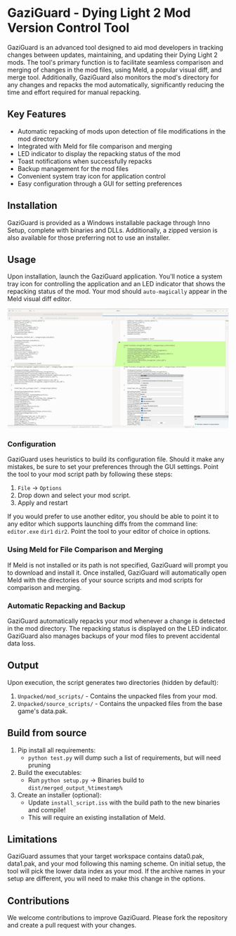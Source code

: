# GaziGuard - Dying Light 2 Mod Version Control Tool

GaziGuard is an advanced tool designed to aid mod developers in tracking changes between updates, maintaining, and updating their Dying Light 2 mods. The tool's primary function is to facilitate seamless comparison and merging of changes in the mod files, using Meld, a popular visual diff, and merge tool. Additionally, GaziGuard also monitors the mod's directory for any changes and repacks the mod automatically, significantly reducing the time and effort required for manual repacking.

## Key Features
- Automatic repacking of mods upon detection of file modifications in the mod directory
- Integrated with Meld for file comparison and merging
- LED indicator to display the repacking status of the mod
- Toast notifications when successfully repacks
- Backup management for the mod files
- Convenient system tray icon for application control
- Easy configuration through a GUI for setting preferences

## Installation
GaziGuard is provided as a Windows installable package through Inno Setup, complete with binaries and DLLs. Additionally, a zipped version is also available for those preferring not to use an installer.

## Usage
Upon installation, launch the GaziGuard application. You'll notice a system tray icon for controlling the application and an LED indicator that shows the repacking status of the mod. Your mod should `auto-magically` appear in the Meld visual diff editor.

![GaziGuard UI Sample](https://github.com/dwunger/gazi-guard/blob/main/UI_sample.jpg?raw=true)

### Configuration
GaziGuard uses heuristics to build its configuration file. Should it make any mistakes, be sure to set your preferences through the GUI settings. Point the tool to your mod script path by following these steps:

1. `File` → `Options`
2. Drop down and select your mod script.
3. Apply and restart

If you would prefer to use another editor, you should be able to point it to any editor which supports launching diffs from the command line: `editor.exe` `dir1` `dir2`. Point the tool to your editor of choice in options.

### Using Meld for File Comparison and Merging
If Meld is not installed or its path is not specified, GaziGuard will prompt you to download and install it. Once installed, GaziGuard will automatically open Meld with the directories of your source scripts and mod scripts for comparison and merging.

### Automatic Repacking and Backup
GaziGuard automatically repacks your mod whenever a change is detected in the mod directory. The repacking status is displayed on the LED indicator. GaziGuard also manages backups of your mod files to prevent accidental data loss.

## Output

Upon execution, the script generates two directories (hidden by default):

1. `Unpacked/mod_scripts/` - Contains the unpacked files from your mod.
2. `Unpacked/source_scripts/` - Contains the unpacked files from the base game's data.pak.

## Build from source
1. Pip install all requirements:
   * `python test.py` will dump such a list of requirements, but will need pruning
2. Build the executables:
   * Run `python setup.py` → Binaries build to `dist/merged_output_%timestamp%`
3. Create an installer (optional):
   * Update `install_script.iss` with the build path to the new binaries and compile!
   * This will require an existing installation of Meld.

## Limitations
GaziGuard assumes that your target workspace contains data0.pak, data1.pak, and your mod following this naming scheme. On initial setup, the tool will pick the lower data index as your mod. If the archive names in your setup are different, you will need to make this change in the options.

## Contributions
We welcome contributions to improve GaziGuard. Please fork the repository and create a pull request with your changes.
